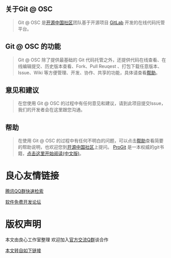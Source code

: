 关于Git @ OSC
-------------
>Git @ OSC 是[开源中国社区](http://u.720life.cn/g/645cc88ca89f110495efb2e933a9316e4d97ea2314ceb05795ea70d54df3a49c)团队基于开源项目 [GitLab](http://u.720life.cn/g/f6754e90a70fcffec3c12b5e1e01b2d3210d1861e3b1087b78f38716b014eb3faeae6ce4cbc6815fde444399d7a27971) 开发的在线代码托管平台。

Git @ OSC 的功能
-------------
>Git @ OSC 除了提供最基础的 Git 代码托管之外，还提供代码在线查看、在线编辑提交、历史版本查看、Fork、Pull Reuqest 、打包下载任意版本、Issue、Wiki 等方便管理、开发、协作、共享的功能，具体请查看[帮助](http://git.oschina.net/oschina/git-osc/wikis/帮助)。

意见和建议
-------------
>在您使用 Git @ OSC 的过程中有任何意见和建议，请到此项目提交Issue，我们的开发者会在这里跟您沟通。

帮助
-------------
>在使用 Git @ OSC 的过程中有任何不明白的问题，可以点击[帮助](http://git.oschina.net/oschina/git-osc/wikis/帮助)查看简要的帮助说明，也欢迎您到[开源中国社区](http://www.oschina.net)上提问。
>[ProGit](http://u.720life.cn/g/5c954f4cd4204fb6c09a7e58aa70844de560b8d9781b280ac6f5b7997cf6c741) 是一本权威的git书籍，[点击这里开始阅读(中文版)](http://u.720life.cn/g/5c954f4cd4204fb6c09a7e58aa70844de560b8d9781b280ac6f5b7997cf6c741)。


 # 良心友情链接

[腾讯QQ群快速检索](http://u.720life.cn/s/8cf73f7c)

[软件免费开发论坛](http://u.720life.cn/s/bbb01dc0)

# 版权声明 

本文由良心工作室整理 欢迎加入[官方交流Q群](https://u.720life.cn/s/f2316816)谈合作

[本文转自如下链接](http://u.720life.cn/g/2e71d0f0a5c601172267ba20d3a43c6e059b884ec65395fb6ca7a520ead91383ebcdf37f60da7eaa364b38d77f6a4c2869d4b6397367c907061e2280d47ca1cd)